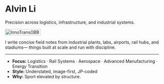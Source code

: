 # Alvin Li

Precision across logistics, infrastructure, and industrial systems.

<div style="display:flex;flex-wrap:wrap;gap:10px">
  <img src="/alvin-site/JPG_VID/innotrans3.jpg?v=1" alt="InnoTransOBB" width="48%">
</div>

I write concise field notes from industrial plants, labs, airports, rail hubs, and stadiums—
things built at scale and run with discipline.

---

- **Focus:** Logistics · Rail Systems · Aerospace · Advanced Manufacturing · Energy Transition
- **Style:** Understated, image-first, JP-coded
- **Why:** Sport elevated by structure.
